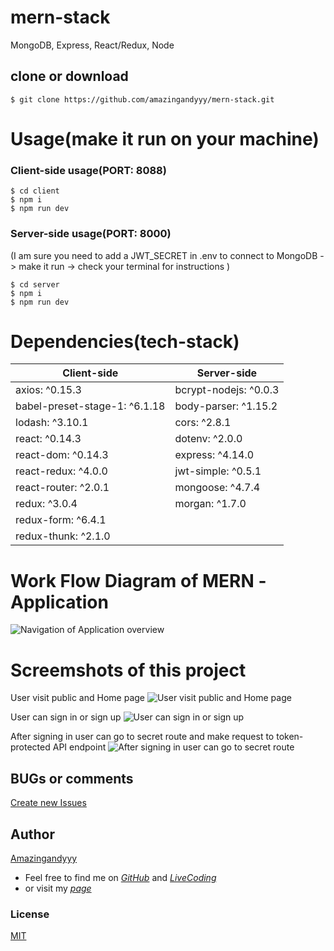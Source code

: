# mern-stack
MongoDB, Express, React/Redux, Node

## clone or download 
```terminal
$ git clone https://github.com/amazingandyyy/mern-stack.git
```

# Usage(make it run on your machine)
### Client-side usage(PORT: 8088)
```terminal
$ cd client
$ npm i
$ npm run dev
```

### Server-side usage(PORT: 8000)
(I am sure you need to add a JWT_SECRET in .env to connect to MongoDB -> make it run -> check your terminal for instructions
)
```terminal
$ cd server
$ npm i
$ npm run dev
```

# Dependencies(tech-stack)
Client-side | Server-side
--- | ---
axios: ^0.15.3 | bcrypt-nodejs: ^0.0.3
babel-preset-stage-1: ^6.1.18|body-parser: ^1.15.2
lodash: ^3.10.1 | cors: ^2.8.1
react: ^0.14.3 | dotenv: ^2.0.0
react-dom: ^0.14.3 | express: ^4.14.0
react-redux: ^4.0.0 | jwt-simple: ^0.5.1
react-router: ^2.0.1 | mongoose: ^4.7.4
redux: ^3.0.4 | morgan: ^1.7.0
redux-form: ^6.4.1 |
redux-thunk: ^2.1.0 |

# Work Flow Diagram of MERN -Application
![Navigation of Application overview](http://i.imgur.com/e4Pzg8y.png)

# Screemshots of this project

User visit public and Home page
![User visit public and Home page](http://i.imgur.com/ORCGHHY.png)

User can sign in or sign up
![User can sign in or sign up](http://i.imgur.com/rrmbU5I.png)

After signing in user can go to secret route and make request to token-protected API endpoint
![After signing in user can go to secret route](http://i.imgur.com/FzLB51u.png)

## BUGs or comments
[Create new Issues](https://github.com/amazingandyyy/mern-stack/issues)

## Author
[Amazingandyyy](amazingandyyy.github.io)
- Feel free to find me on _[GitHub](https://github.com/amazingandyyy)_ and _[LiveCoding](https://www.livecoding.tv/amazingandyyy/)_
- or visit my _[page](http://amazingandyyy.github.io/)_

### License
[MIT](https://github.com/amazingandyyy/eventbrite-api/blob/master/LICENSE)